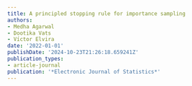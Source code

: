 ```yaml
---
title: A principled stopping rule for importance sampling
authors:
- Medha Agarwal
- Dootika Vats
- Vı́ctor Elvira
date: '2022-01-01'
publishDate: '2024-10-23T21:26:18.659241Z'
publication_types:
- article-journal
publication: '*Electronic Journal of Statistics*'
---
```

